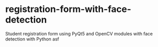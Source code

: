 # registration-form-with-face-detection
Student registration form using PyQt5 and OpenCV modules with face detection with Python
asf
